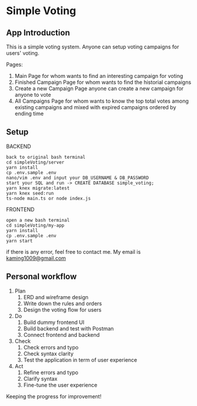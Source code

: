 # Simple Voting

## App Introduction
This is a simple voting system.  Anyone can setup voting campaigns for users' voting.

Pages:
1. Main Page
   for whom wants to find an interesting campaign for voting
2. Finished Campaign Page
   for whom wants to find the historial campaigns
3. Create a new Campaign Page
   anyone can create a new campaign for anyone to vote
4. All Campaigns Page
   for whom wants to know the top total votes among existing campaigns and mixed with expired campaigns ordered by ending time 

## Setup

BACKEND
```
back to original bash terminal
cd simpleVoting/server
yarn install
cp .env.sample .env
nano/vim .env and input your DB_USERNAME & DB_PASSWORD
start your SQL and run -> CREATE DATABASE simple_voting;
yarn knex migrate:latest
yarn knex seed:run
ts-node main.ts or node index.js
```

FRONTEND
```
open a new bash terminal
cd simpleVoting/my-app
yarn install
cp .env.sample .env
yarn start
```
if there is any error, feel free to contact me. My email is kaming1009@gmail.com


## Personal workflow
1. Plan
   1. ERD and wireframe design
   2. Write down the rules and orders
   3. Design the voting flow for users
2. Do
   1. Build dummy frontend UI
   2. Build backend and test with Postman
   3. Connect frontend and backend
3. Check
   1. Check errors and typo
   2. Check syntax clarity
   3. Test the application in term of user experience
4. Act
   1. Refine errors and typo
   2. Clarify syntax
   3. Fine-tune the user experience

Keeping the progress for improvement!
